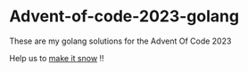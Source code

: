 # Advent-of-code-2023-golang
These are my golang solutions for the Advent Of Code 2023

Help us to [make it snow](https://adventofcode.com/) !!

